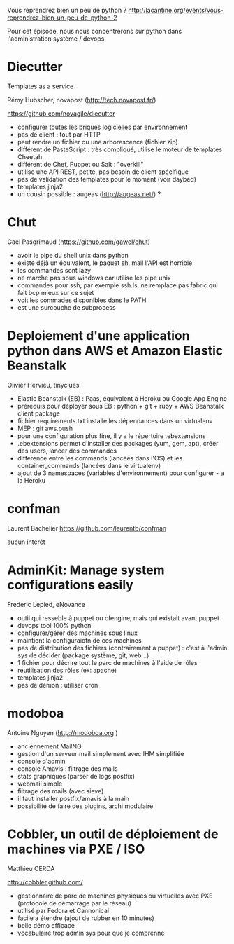 Vous reprendrez bien un peu de python ? http://lacantine.org/events/vous-reprendrez-bien-un-peu-de-python-2

Pour cet épisode, nous nous concentrerons sur python dans l'administration système / devops.

# Diecutter
Templates as a service

Rémy Hubscher, novapost (http://tech.novapost.fr/)

https://github.com/novagile/diecutter

* configurer toutes les briques logicielles par environnement
* pas de client : tout par HTTP
* peut rendre un fichier ou une arborescence (fichier zip)
* différent de PasteScript : très compliqué, utilise le moteur de templates Cheetah
* différent de Chef, Puppet ou Salt : "overkill"
* utilise une API REST, petite, pas besoin de client spécifique
* pas de validation des templates pour le moment (voir daybed)
* templates jinja2
* un cousin possible : augeas (http://augeas.net/) ?

# Chut
Gael Pasgrimaud (https://github.com/gawel/chut)

* avoir le pipe du shell unix dans python
* existe déjà un équivalent, le paquet sh, mail l'API est horrible
* les commandes sont lazy
* ne marche pas sous windows car utilise les pipe unix
* commandes pour ssh, par exemple ssh.ls. ne remplace pas fabric qui fait bcp mieux sur ce sujet
* voit les commades disponibles dans le PATH
* est une surcouche de subprocess

# Deploiement d'une application python dans AWS et Amazon Elastic Beanstalk
Olivier Hervieu, tinyclues

* Elastic Beanstalk (EB) : Paas, équivalent à Heroku ou Google App Engine
* prérequis pour déployer sous EB : python + git + ruby + AWS Beanstalk client package
* fichier requirements.txt installe les dépendances dans un virtualenv
* MEP : git aws.push
* pour une configuration plus fine, il y a le répertoire .ebextensions
* .ebextensions permet d'installer des packages (yum, gem, apt), créer des users, lancer des commandes
* différence entre les commands (lancées dans l'OS) et les container_commands (lancées dans le virtualenv)
* ajout de 3 namespaces (variables d'environnement) pour configurer - a la Heroku

# confman
Laurent Bachelier https://github.com/laurentb/confman

aucun intérêt

# AdminKit: Manage system configurations easily
Frederic Lepied, eNovance

* outil qui resseble à puppet ou cfengine, mais qui existait avant puppet
* devops tool 100% python
* configurer/gérer des machines sous linux
* maintient la configuraiotn de ces machines
* pas de distribution des fichiers (contrairement à puppet) : c'est à l'admin sys de décider (package système, git, web...)
* 1 fichier pour décrire tout le parc de machines à l'aide de rôles
* réutilisation des rôles (ex: apache)
* templates jinja2
* pas de démon : utiliser cron

# modoboa
Antoine Nguyen (http://modoboa.org )

* anciennement MailNG
* gestion d'un serveur mail simplement avec IHM simplifiée
* console d'admin
* console Amavis : filtrage des mails
* stats graphiques (parser de logs postfix)
* webmail simple
* filtrage des mails (avec sieve)
* il faut installer postfix/amavis à la main
* possibilité de faire des plugins, archi modulaire

# Cobbler, un outil de déploiement de machines via PXE / ISO
Matthieu CERDA

http://cobbler.github.com/ 

* gestionnaire de parc de machines physiques ou virtuelles avec PXE (protocole de démarrage par le réseau)
* utilisé par Fedora et Cannonical
* facile a étendre (ajout de rubber en 10 minutes)
* belle démo efficace
* vocabulaire trop admin sys pour que je comprenne
